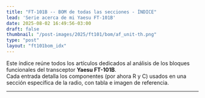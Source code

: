 ```yaml
---
title: "FT-101B -- BOM de todas las secciones - ÍNDICE"
lead: 'Serie acerca de mi Yaesu FT-101B'
date: 2025-08-02 16:49:56-03:00
draft: false
thumbnail: "/post-images/2025/ft101/bom/af_unit-th.png"
type: "post"
layout: "ft101bom_idx"
---
```


Este índice reúne todos los artículos dedicados al análisis de los bloques funcionales del transceptor **Yaesu FT-101B**.  
Cada entrada detalla los componentes (por ahora R y C)  usados en una sección específica de la radio, con tabla e imagen de referencia.

---

